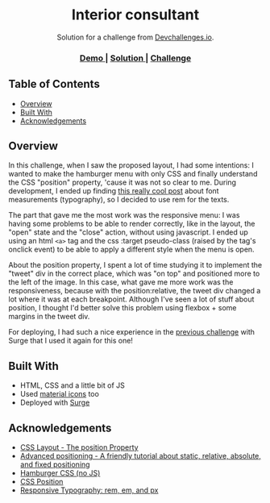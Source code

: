 <h1 align="center">Interior consultant</h1>

<div align="center">
   Solution for a challenge from  <a href="http://devchallenges.io" target="_blank">Devchallenges.io</a>.
</div>

<div align="center">
  <h3>
    <a href="https://dc-rw-interiorconsultant.surge.sh/">
      Demo
    </a>
    <span> | </span>
    <a href="https://github.com/leticiavna/devchallenges-responsiveweb/tree/main/InteriorConsultant">
      Solution
    </a>
    <span> | </span>
    <a href="https://devchallenges.io/challenges/Jymh2b2FyebRTUljkNcb">
      Challenge
    </a>
  </h3>
</div>

## Table of Contents

- [Overview](#overview)
- [Built With](#built-with)
- [Acknowledgements](#acknowledgements)

## Overview

In this challenge, when I saw the proposed layout, I had some intentions: I wanted to make the hamburger menu with only CSS and finally understand the CSS "position" property, 'cause it was not so clear to me. During development, I ended up finding [this really cool post](https://www.element84.com/blog/responsive-typography) about font measurements (typography), so I decided to use rem for the texts.

The part that gave me the most work was the responsive menu: I was having some problems to be able to render correctly, like in the layout, the "open" state and the "close" action, without using javascript. I ended up using an html `<a>` tag and the css :target pseudo-class (raised by the tag's onclick event) to be able to apply a different style when the menu is open.

About the position property, I spent a lot of time studying it to implement the "tweet" div in the correct place, which was "on top" and positioned more to the left of the image. In this case, what gave me more work was the responsiveness, because with the position:relative, the tweet div changed a lot where it was at each breakpoint. Although I've seen a lot of stuff about position, I thought I'd better solve this problem using flexbox + some margins in the tweet div.

For deploying, I had such a nice experience in the [previous challenge](https://github.com/leticiavna/devchallenges-responsiveweb/tree/main/TeamPage) with Surge that I used it again for this one!

## Built With

- HTML, CSS and a little bit of JS
- Used [material icons](https://fonts.google.com/icons) too
- Deployed with [Surge](https://surge.sh/)

## Acknowledgements

- [CSS Layout - The position Property](https://www.w3schools.com/css/css_positioning.asp)
- [Advanced positioning - A friendly tutorial about static, relative, absolute, and fixed positioning](https://www.internetingishard.com/html-and-css/advanced-positioning/)
- [Hamburger CSS (no JS)](https://dev.to/ljcdev/hamburger-css-no-js-2dfa)
- [CSS Position](https://devchallenges.io/learn/tutorial/css-position)
- [Responsive Typography: rem, em, and px](https://www.element84.com/blog/responsive-typography)
